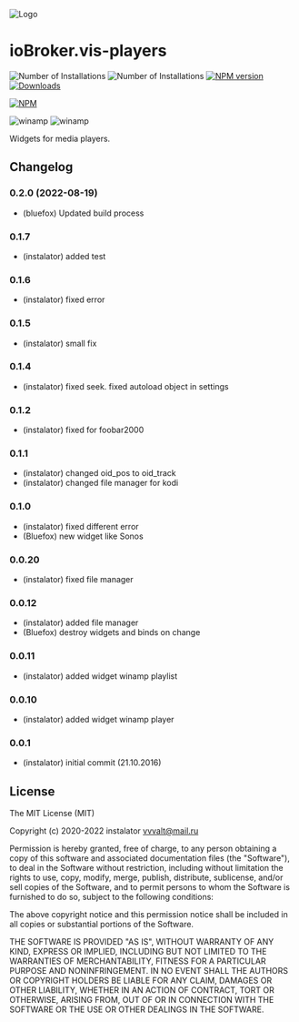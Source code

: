 ![Logo](admin/players.png)
# ioBroker.vis-players

![Number of Installations](http://iobroker.live/badges/vis-players-installed.svg) ![Number of Installations](http://iobroker.live/badges/vis-players-stable.svg) 
[![NPM version](https://img.shields.io/npm/v/iobroker.vis-players.svg)](https://www.npmjs.com/package/iobroker.vis-players)
[![Downloads](https://img.shields.io/npm/dm/iobroker.vis-players.svg)](https://www.npmjs.com/package/iobroker.vis-players)

[![NPM](https://nodei.co/npm/iobroker.vis-players.png?downloads=true)](https://nodei.co/npm/iobroker.vis-players/)

![winamp](/widgets/players/img/winamp.png)
![winamp](/widgets/players/img/sonos.png)

Widgets for media players.

<!--
	### **WORK IN PROGRESS**
-->

## Changelog
### 0.2.0 (2022-08-19)
* (bluefox) Updated build process

### 0.1.7
* (instalator) added test

### 0.1.6
* (instalator) fixed error

### 0.1.5
* (instalator) small fix

### 0.1.4
* (instalator) fixed seek. fixed autoload object in settings

### 0.1.2
* (instalator) fixed for foobar2000

### 0.1.1
* (instalator) changed oid_pos to oid_track
* (instalator) changed file manager for kodi

### 0.1.0
* (instalator) fixed different error
* (Bluefox) new widget like Sonos

### 0.0.20
* (instalator) fixed file manager

### 0.0.12
* (instalator) added file manager
* (Bluefox) destroy widgets and binds on change

### 0.0.11
* (instalator) added widget winamp playlist

### 0.0.10
* (instalator) added widget winamp player

### 0.0.1
* (instalator) initial commit (21.10.2016)

## License
The MIT License (MIT)

Copyright (c) 2020-2022 instalator <vvvalt@mail.ru>

Permission is hereby granted, free of charge, to any person obtaining a copy
of this software and associated documentation files (the "Software"), to deal
in the Software without restriction, including without limitation the rights
to use, copy, modify, merge, publish, distribute, sublicense, and/or sell
copies of the Software, and to permit persons to whom the Software is
furnished to do so, subject to the following conditions:

The above copyright notice and this permission notice shall be included in all
copies or substantial portions of the Software.

THE SOFTWARE IS PROVIDED "AS IS", WITHOUT WARRANTY OF ANY KIND, EXPRESS OR
IMPLIED, INCLUDING BUT NOT LIMITED TO THE WARRANTIES OF MERCHANTABILITY,
FITNESS FOR A PARTICULAR PURPOSE AND NONINFRINGEMENT. IN NO EVENT SHALL THE
AUTHORS OR COPYRIGHT HOLDERS BE LIABLE FOR ANY CLAIM, DAMAGES OR OTHER
LIABILITY, WHETHER IN AN ACTION OF CONTRACT, TORT OR OTHERWISE, ARISING FROM,
OUT OF OR IN CONNECTION WITH THE SOFTWARE OR THE USE OR OTHER DEALINGS IN THE
SOFTWARE.
